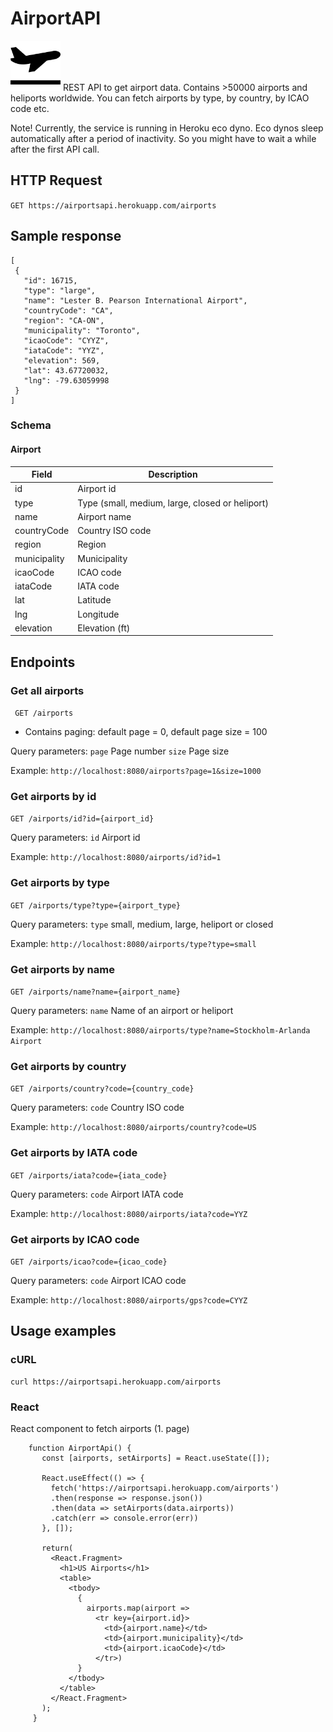 # AirportAPI
<img src="https://github.com/juhahinkula/AirportAPI/blob/main/take-off.png" width="80" height="80">
REST API to get airport data. Contains >50000 airports and heliports worldwide. You can fetch airports by type, by country, by ICAO code etc.

Note! Currently, the service is running in Heroku eco dyno. Eco dynos sleep automatically after a period of inactivity. So you might have to wait a while after the first API call.

## HTTP Request
 ``GET https://airportsapi.herokuapp.com/airports``
 
 ## Sample response

 ```
[
  {
    "id": 16715,
    "type": "large",
    "name": "Lester B. Pearson International Airport",
    "countryCode": "CA",
    "region": "CA-ON",
    "municipality": "Toronto",
    "icaoCode": "CYYZ",
    "iataCode": "YYZ",
    "elevation": 569,
    "lat": 43.67720032,
    "lng": -79.63059998
  }
]
 ```
 
 ### Schema
 
 #### Airport
 
 | Field    | Description |
| ----------- | ----------- |
| id     | Airport id       |
| type   | Type (small, medium, large, closed or heliport) |
| name     | Airport name       |
| countryCode   | Country ISO code |
| region   | Region |
| municipality   | Municipality |
| icaoCode   | ICAO code |
| iataCode   | IATA code |
| lat   | Latitude |
| lng   | Longitude |
| elevation   | Elevation (ft) |
 
 ## Endpoints
 
 ### Get all airports
  `` GET /airports``
  
 - Contains paging: default page = 0, default page size = 100
 
  Query parameters: 
 ``page`` Page number
 ``size`` Page size

 Example:
 ```http://localhost:8080/airports?page=1&size=1000```
 
 ### Get airports by id
 ``GET /airports/id?id={airport_id}``
 
 Query parameters: 
 ``id`` Airport id
 
 Example:
 ```http://localhost:8080/airports/id?id=1```
 
 ### Get airports by type
 ``GET /airports/type?type={airport_type}``
 
 Query parameters: 
 ``type`` small, medium, large, heliport or closed
 
 Example:
 ```http://localhost:8080/airports/type?type=small```
 
 ### Get airports by name
 ``GET /airports/name?name={airport_name}``
 
 Query parameters: 
 ``name`` Name of an airport or heliport
 
 Example:
 ```http://localhost:8080/airports/type?name=Stockholm-Arlanda Airport```
 
 ### Get airports by country
 ``GET /airports/country?code={country_code}``
 
 Query parameters: 
 ``code`` Country ISO code
 
 Example:
 ```http://localhost:8080/airports/country?code=US```
 
 ### Get airports by IATA code
 ``GET /airports/iata?code={iata_code}``
 
 Query parameters: 
 ``code`` Airport IATA code
 
 Example:
 ```http://localhost:8080/airports/iata?code=YYZ```
 
 ### Get airports by ICAO code
 ``GET /airports/icao?code={icao_code}``
 
 Query parameters: 
 ``code`` Airport ICAO code
 
 Example:
 ```http://localhost:8080/airports/gps?code=CYYZ```
 
 ## Usage examples
 
 ### cURL
 ```
 curl https://airportsapi.herokuapp.com/airports
 ```
 
 ### React
 
 React component to fetch airports (1. page)
 
 ```
     function AirportApi() {
        const [airports, setAirports] = React.useState([]);

        React.useEffect(() => {
          fetch('https://airportsapi.herokuapp.com/airports')
          .then(response => response.json())
          .then(data => setAirports(data.airports))
          .catch(err => console.error(err))
        }, []);
        
        return(
          <React.Fragment>
            <h1>US Airports</h1>
            <table>
              <tbody>
                {
                  airports.map(airport => 
                    <tr key={airport.id}>
                      <td>{airport.name}</td>
                      <td>{airport.municipality}</td>
                      <td>{airport.icaoCode}</td>
                    </tr>)
                }
              </tbody>
            </table>
          </React.Fragment>
        );
      }
 ```
